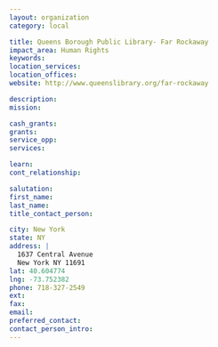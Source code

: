 ```yaml
---
layout: organization
category: local

title: Queens Borough Public Library- Far Rockaway
impact_area: Human Rights
keywords: 
location_services: 
location_offices: 
website: http://www.queenslibrary.org/far-rockaway

description: 
mission: 

cash_grants: 
grants: 
service_opp: 
services: 

learn: 
cont_relationship: 

salutation: 
first_name: 
last_name: 
title_contact_person: 

city: New York
state: NY
address: |
  1637 Central Avenue  
  New York NY 11691
lat: 40.604774
lng: -73.752382
phone: 718-327-2549
ext: 
fax: 
email: 
preferred_contact: 
contact_person_intro: 
---
```

